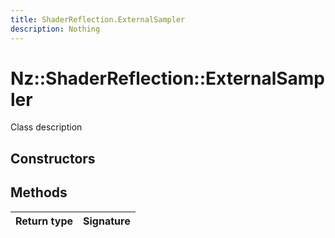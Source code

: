 ```yaml
---
title: ShaderReflection.ExternalSampler
description: Nothing
---
```


# Nz::ShaderReflection::ExternalSampler

Class description

## Constructors


## Methods

| Return type | Signature |
| ----------- | --------- |
